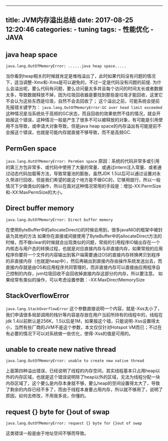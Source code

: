 
---
title: JVM内存溢出总结
date: 2017-08-25 12:20:46
categories:
    - tuning
tags: 
    - 性能优化
    - JAVA
---

## java heap space
``java.lang.OutOfMemoryError: ......java heap space.....``

当你看到heap相关的时候就肯定是堆栈溢出了，此时如果代码没有问题的情况下，适当调整-Xmx和-Xms是可以避免的，不过一定是代码没有问题的前提.
为什么会溢出呢，要么代码有问题，要么访问量太多并且每个访问的时间太长或者数据太多，导致数据释放不掉，因为垃圾回收器是要找到那些是垃圾才能回收，这里它不会认为这些东西是垃圾，自然不会去回收了；
这个溢出之前，可能系统会提前先报错关键字为：
``java.lang.OutOfMemoryError:GC over head limit exceeded``
这种情况是当系统处于高频的GC状态，而且回收的效果依然不佳的情况，就会开始报这个错误，这种情况一般是产生了很多不可以被释放的对象，有可能是引用使用不当导致，或申请大对象导致，但是java heap space的内存溢出有可能提前不会报这个错误，也就是可能内存就直接不够导致，而不是高频GC.

<!--more-->

## PermGen space

``java.lang.OutOfMemoryError: PermGen space``
原因：系统的代码非常多或引用的第三方包非常多、或代码中使用了大量的常量、或通过intern注入常量、或者通过动态代码加载等方法，导致常量池的膨胀，虽然JDK 1.5以后可以通过设置对永久带进行回收，但是我们希望的是这个地方是不做GC的，它够用就行，所以一般情况下少做类似的操作，所以在面对这种情况常用的手段是：增加-XX:PermSize和-XX:MaxPermSize的大小。

## Direct buffer memory

``java.lang.OutOfMemoryError: Direct buffer memory``

在使用ByteBuffer中的allocateDirect()的时候会用到，很多javaNIO的框架中被封装为其他的方法
如果你在直接或间接使用了ByteBuffer中的allocateDirect方法的时候，而不做clear的时候就会出现类似的问题，常规的引用程序IO输出存在一个内核态与用户态的转换过程，也就是对应直接内存与非直接内存，如果常规的应用程序你要将一个文件的内容输出到客户端需要通过OS的直接内存转换拷贝到程序的非直接内存（也就是heap中），然后再输出到直接内存由操作系统发送出去，而直接内存就是由OS和应用程序共同管理的，而非直接内存可以直接由应用程序自己控制的内存，jvm垃圾回收不会回收掉直接内存这部分的内存，所以要注意。
如果经常有类似的操作，可以考虑设置参数：-XX:MaxDirectMemorySize

## StackOverflowError

``java.lang.StackOverflowError``
这个参数直接说明一个内容，就是-Xss太小了，我们申请很多局部调用的栈针等内容是存放在用户当前所持有的线程中的，线程在jdk 1.4以前默认是256K，1.5以后是1M，如果报这个错，只能说明-Xss设置得太小，当然有些厂商的JVM不是这个参数，本文仅仅针对Hotspot VM而已；不过在有必要的情况下可以对系统做一些优化，使得-Xss的值是可用的。

## unable to create new native thread

``java.lang.OutOfMemoryError: unable to create new native thread``

上面第四种溢出错误，已经说明了线程的内存空间，其实线程基本只占用heap以外的内存区域，也就是这个错误说明除了heap以外的区域，无法为线程分配一块内存区域了，这个要么是内存本身就不够，要么heap的空间设置得太大了，导致了剩余的内存已经不多了，而由于线程本身要占用内存，所以就不够用了，说明了原因，如何去修改，不用我多说，你懂的。

## request {} byte for {}out of swap

``java.lang.OutOfMemoryError: request {} byte for {}out of swap``

这类错误一般是由于地址空间不够而导致。